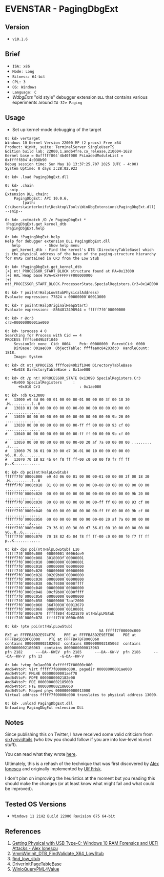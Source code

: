# EVENSTAR - PagingDbgExt

## Version
- `v10.1.6`

## Brief
- `ISA: x86`
- `Mode: Long`
- `Bitness: 64-bit`
- `CPL: 3`
- `OS: Windows`
- `Language: C`
- _WdbgExts_ "old style" debugger extension `DLL` that contains various experiments around `IA-32e Paging`

## Usage
- Set up kernel-mode debugging of the target
```
0: kd> vertarget
Windows 10 Kernel Version 22000 MP (2 procs) Free x64
Product: WinNt, suite: TerminalServer SingleUserTS
Edition build lab: 22000.1.amd64fre.co_release.210604-1628
Kernel base = 0xfffff804`4b40f000 PsLoadedModuleList = 0xfffff804`4c038b90
Debug session time: Sun May 18 13:37:25.707 2025 (UTC - 4:00)
System Uptime: 0 days 3:28:02.923

0: kd> .load PagingDbgExt.dll

0: kd> .chain
--snip--
Extension DLL chain:
    PagingDbgExt: API 10.0.6, 
        [path: C:\Users\winterknife\Desktop\Tools\WinDbgExtensions\PagingDbgExt.dll]
--snip--

0: kd> .extmatch /D /e PagingDbgExt *
!PagingDbgExt.get_kernel_dtb
!PagingDbgExt.help

0: kd> !PagingDbgExt.help
Help for debugger extension DLL PagingDbgExt.dll
   help           - Show help menu
   get_kernel_dtb - Find the kernel's DTB (DirectoryTableBase) which is the physical address of the base of the paging-structure hierarchy for KVAS contained in CR3 from the Low Stub

0: kd> !PagingDbgExt.get_kernel_dtb
[+] nt!_PROCESSOR_START_BLOCK structure found at PA=0x13000
[+] HAL Heap base KVA=0xFFFFF7F000000000
[+] nt!_PROCESSOR_START_BLOCK.ProcessorState.SpecialRegisters.Cr3=0x1AE000

0: kd> ? poi(nt!HalpLowStubPhysicalAddress)
Evaluate expression: 77824 = 00000000`00013000

0: kd> ? poi(nt!HalpOriginalHeapStart)
Evaluate expression: -8864812498944 = fffff7f0`00000000

0: kd> r @cr3
cr3=00000000001ae000

0: kd> !process 4 0
Searching for Process with Cid == 4
PROCESS ffffce849b2f1040
    SessionId: none  Cid: 0004    Peb: 00000000  ParentCid: 0000
    DirBase: 001ae000  ObjectTable: ffffaa0c84203dc0  HandleCount: 1818.
    Image: System

0: kd> dt nt!_KPROCESS ffffce849b2f1040 DirectoryTableBase
   +0x028 DirectoryTableBase : 0x1ae000

0: kd> dt /p nt!_KPROCESSOR_STATE 0x13090 SpecialRegisters.Cr3
   +0x000 SpecialRegisters     : 
      +0x010 Cr3                  : 0x1ae000

0: kd> !db 0x13000
#   13000 e9 4d 06 00 01 00 00 00-01 00 00 00 3f 00 18 30 .M..........?..0
#   13010 01 00 00 00 00 00 00 00-00 00 00 00 00 00 00 00 ................
#   13020 00 00 00 00 00 00 00 00-00 00 00 00 00 9b 20 00 .............. .
#   13030 00 00 00 00 00 00 00 00-ff ff 00 00 00 93 cf 00 ................
#   13040 00 00 00 00 00 00 00 00-ff ff 00 00 00 9b cf 00 ................
#   13050 00 00 00 00 00 00 00 00-00 20 af 7a 00 00 00 00 ......... .z....
#   13060 79 36 01 00 30 00 d7 36-01 00 10 00 00 00 00 00 y6..0..6........
#   13070 70 18 82 4b 04 f8 ff ff-00 c0 00 00 f0 f7 ff ff p..K............

0: kd> db poi(nt!HalpLowStub)
fffff7f0`0000c000  e9 4d 06 00 01 00 00 00-01 00 00 00 3f 00 18 30  .M..........?..0
fffff7f0`0000c010  01 00 00 00 00 00 00 00-00 00 00 00 00 00 00 00  ................
fffff7f0`0000c020  00 00 00 00 00 00 00 00-00 00 00 00 00 9b 20 00  .............. .
fffff7f0`0000c030  00 00 00 00 00 00 00 00-ff ff 00 00 00 93 cf 00  ................
fffff7f0`0000c040  00 00 00 00 00 00 00 00-ff ff 00 00 00 9b cf 00  ................
fffff7f0`0000c050  00 00 00 00 00 00 00 00-00 20 af 7a 00 00 00 00  ......... .z....
fffff7f0`0000c060  79 36 01 00 30 00 d7 36-01 00 10 00 00 00 00 00  y6..0..6........
fffff7f0`0000c070  70 18 82 4b 04 f8 ff ff-00 c0 00 00 f0 f7 ff ff  p..K............

0: kd> dps poi(nt!HalpLowStub) L10
fffff7f0`0000c000  00000001`00064de9
fffff7f0`0000c008  3018003f`00000001
fffff7f0`0000c010  00000000`00000001
fffff7f0`0000c018  00000000`00000000
fffff7f0`0000c020  00000000`00000000
fffff7f0`0000c028  00209b00`00000000
fffff7f0`0000c030  00000000`00000000
fffff7f0`0000c038  00cf9300`0000ffff
fffff7f0`0000c040  00000000`00000000
fffff7f0`0000c048  00cf9b00`0000ffff
fffff7f0`0000c050  00000000`00000000
fffff7f0`0000c058  00000000`7aaf2000
fffff7f0`0000c060  36d70030`00013679
fffff7f0`0000c068  00000000`00100001
fffff7f0`0000c070  fffff804`4b821870 nt!HalpLMStub
fffff7f0`0000c078  fffff7f0`0000c000

0: kd> !pte poi(nt!HalpLowStub)
                                           VA fffff7f00000c000
PXE at FFFFBA5D2E974F78    PPE at FFFFBA5D2E9EFE00    PDE at FFFFBA5D3DFC0000    PTE at FFFFBA7BF8000060
contains 0000000002182063  contains 8000000002185063  contains 8000000002186063  contains 8000000000013963
pfn 2182      ---DA--KWEV  pfn 2185      ---DA--KW-V  pfn 2186      ---DA--KW-V  pfn 13        -G-DA--KW-V

0: kd> !vtop 0x1ae000 0xfffff7f00000c000
Amd64VtoP: Virt fffff7f00000c000, pagedir 00000000001ae000
Amd64VtoP: PML4E 00000000001aef78
Amd64VtoP: PDPE 0000000002182e00
Amd64VtoP: PDE 0000000002185000
Amd64VtoP: PTE 0000000002186060
Amd64VtoP: Mapped phys 0000000000013000
Virtual address fffff7f00000c000 translates to physical address 13000.

0: kd> .unload PagingDbgExt.dll
Unloading PagingDbgExt extension DLL
```

## Notes
Since publishing this on Twitter, I have received some valid criticism from [sixtyvividtails](https://x.com/sixtyvividtails) (who btw you should follow if you are into low-level `Wintel` stuff).

You can read what they wrote [here](https://github.com/winterknife/EVENSTAR/issues/1).

Ultimately, this is a rehash of the technique that was first discovered by [Alex Ionescu](https://x.com/aionescu) and originally implemented by [Ulf Frisk](https://x.com/ulffrisk).

I don't plan on improving the heuristics at the moment but you reading this should make the changes (or at least know what might fail and what could be improved).

## Tested OS Versions
- `Windows 11 21H2 Build 22000 Revision 675 64-bit`

## References
1. [Getting Physical with USB Type-C: Windows 10 RAM Forensics and UEFI Attacks - Alex Ionescu](http://publications.alex-ionescu.com/Recon/ReconBru%202017%20-%20Getting%20Physical%20with%20USB%20Type-C,%20Windows%2010%20RAM%20Forensics%20and%20UEFI%20Attacks.pdf)
2. [VmmWinInit_DTB_FindValidate_X64_LowStub](https://github.com/ufrisk/MemProcFS/blob/master/vmm/vmmwininit.c#L801)
3. [find_low_stub](https://github.com/chompie1337/SMBGhost_RCE_PoC/blob/master/exploit.py#L396)
4. [DriverInitPageTableBase](https://github.com/Cr4sh/KernelForge/blob/master/kforge_driver/kforge_driver.cpp#L60)
5. [WinIoQueryPML4Value](https://github.com/hfiref0x/WinObjEx64/blob/master/Source/WinObjEx64/drivers/winio.c#L188)